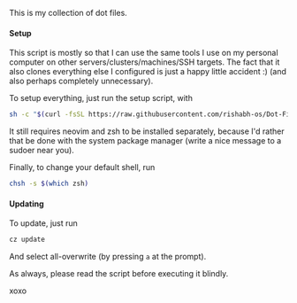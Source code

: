This is my collection of dot files.

#### Setup

This script is mostly so that I can use the same tools I use on my personal computer on other servers/clusters/machines/SSH targets. The fact that it also clones everything else I configured is just a happy little accident :) (and also perhaps completely unnecessary).

To setup everything, just run the setup script, with

```bash
sh -c "$(curl -fsSL https://raw.githubusercontent.com/rishabh-os/Dot-Files/refs/heads/main/Custom/setup.sh)"
```

It still requires neovim and zsh to be installed separately, because I'd rather that be done with the system package manager (write a nice message to a sudoer near you).

Finally, to change your default shell, run

```bash
chsh -s $(which zsh)
```

#### Updating

To update, just run

```bash
cz update
```
And select all-overwrite (by pressing `a` at the prompt).

As always, please read the script before executing it blindly.

xoxo
